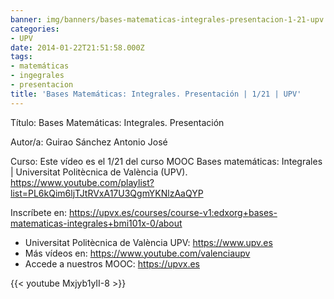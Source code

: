 ```yaml
---
banner: img/banners/bases-matematicas-integrales-presentacion-1-21-upv.jpg
categories:
- UPV
date: 2014-01-22T21:51:58.000Z
tags:
- matemáticas
- ingegrales
- presentacion
title: 'Bases Matemáticas: Integrales. Presentación | 1/21 | UPV'
---
```


Título: Bases Matemáticas: Integrales. Presentación

Autor/a: Guirao Sánchez Antonio José

Curso: Este vídeo es el 1/21 del curso MOOC Bases matemáticas: Integrales | Universitat Politècnica de València (UPV). https://www.youtube.com/playlist?list=PL6kQim6ljTJtRVxA17U3QgmYKNlzAaQYP 

Inscríbete en: https://upvx.es/courses/course-v1:edxorg+bases-matematicas-integrales+bmi101x-0/about


+ Universitat Politècnica de València UPV: https://www.upv.es
+ Más vídeos en: https://www.youtube.com/valenciaupv
+ Accede a nuestros MOOC: https://upvx.es

{{< youtube Mxjyb1yII-8 >}}
